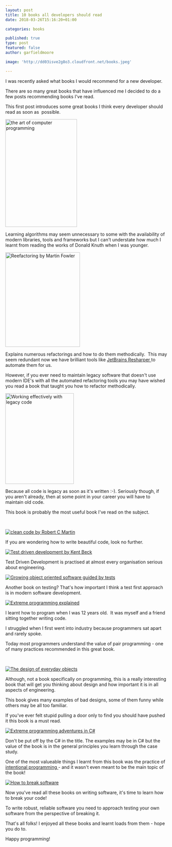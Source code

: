 ```yaml
---
layout: post
title: 10 books all developers should read
date: 2018-03-26T15:16:20+01:00

categories: books

published: true
type: post
featured: false
author: garfieldmoore

image: 'http://dd03isve2g8o3.cloudfront.net/books.jpeg'

---
```


I was recently asked what books I would recommend for a new developer.

There are so many great books that have influenced me I decided to do a few posts recommending books I've read.

This first post introduces some great books I think every developer should read as soon as  possible.

<a href="https://www.amazon.co.uk/gp/product/B01AY4ZHKO/ref=as_li_tl?ie=UTF8&camp=1634&creative=6738&creativeASIN=B01AY4ZHKO&linkCode=as2&tag=garfieldmoore-21&linkId=caf975dcb08be8a7120a1eec3d07181d" target="_blank" rel="noopener"><img alt="the art of computer programming" class=" aligncenter" src="//ws-eu.amazon-adsystem.com/widgets/q?_encoding=UTF8&MarketPlace=GB&ASIN=B01AY4ZHKO&ServiceVersion=20070822&ID=AsinImage&WS=1&Format=_SL250_&tag=garfieldmoore-21" width="223" height="335" border="0" /></a><img style="border:none !important;margin:0!important;" src="//ir-uk.amazon-adsystem.com/e/ir?t=garfieldmoore-21&l=am2&o=2&a=B01AY4ZHKO" alt="the art of computer programming" width="1" height="1" border="0" />

Learning algorithms may seem unnecessary to some with the availability of modern libraries, tools and frameworks but I can't understate how much I learnt from reading the works of Donald Knuth when I was younger.

<a href="https://www.amazon.co.uk/gp/product/0201485672/ref=as_li_tl?ie=UTF8&camp=1634&creative=6738&creativeASIN=0201485672&linkCode=as2&tag=garfieldmoore-21&linkId=c54947e1ac187fc76a3b07b8633f2a87" target="_blank" rel="noopener"><img alt="Reefactoring by Martin Fowler" class=" aligncenter" src="//ws-eu.amazon-adsystem.com/widgets/q?_encoding=UTF8&MarketPlace=GB&ASIN=0201485672&ServiceVersion=20070822&ID=AsinImage&WS=1&Format=_SL250_&tag=garfieldmoore-21" width="232" height="294" border="0" /></a><img style="border:none !important;margin:0!important;" src="//ir-uk.amazon-adsystem.com/e/ir?t=garfieldmoore-21&l=am2&o=2&a=0201485672" alt="Reefactoring by Martin Fowler" width="1" height="1" border="0" />

Explains numerous refactorings and how to do them methodically.  This may seem redundant now we have brilliant tools like <a href="https://www.jetbrains.com/resharper/">JetBrains Resharper </a>to automate them for us.

However, if you ever need to maintain legacy software that doesn't use modern IDE's with all the automated refactoring tools you may have wished you read a book that taught you how to refactor methodically.

<a href="https://www.amazon.co.uk/gp/product/B005OYHF0A/ref=as_li_tl?ie=UTF8&camp=1634&creative=6738&creativeASIN=B005OYHF0A&linkCode=as2&tag=garfieldmoore-21&linkId=dac58744c7f44fbba09ad4463dc51384" target="_blank" rel="noopener"><img alt="Working effectively with legacy code" class=" aligncenter" src="//ws-eu.amazon-adsystem.com/widgets/q?_encoding=UTF8&MarketPlace=GB&ASIN=B005OYHF0A&ServiceVersion=20070822&ID=AsinImage&WS=1&Format=_SL250_&tag=garfieldmoore-21" width="213" height="282" border="0" /></a><img style="border:none !important;margin:0!important;" src="//ir-uk.amazon-adsystem.com/e/ir?t=garfieldmoore-21&l=am2&o=2&a=B005OYHF0A" width="1" alt="Working effectively with legacy code" height="1" border="0" />

Because all code is legacy as soon as it's written :-). Seriously though, if you aren't already, then at some point in your career you will have to maintain old code.

This book is probably the most useful book I've read on the subject.

 

<a href="https://www.amazon.co.uk/gp/product/0132350882/ref=as_li_tl?ie=UTF8&camp=1634&creative=6738&creativeASIN=0132350882&linkCode=as2&tag=garfieldmoore-21&linkId=1dfd284dd9bfa4102cc3d8e7d4633a5e" target="_blank" rel="noopener"><img alt="clean code by Robert C Martin" class=" aligncenter" src="//ws-eu.amazon-adsystem.com/widgets/q?_encoding=UTF8&MarketPlace=GB&ASIN=0132350882&ServiceVersion=20070822&ID=AsinImage&WS=1&Format=_SL250_&tag=garfieldmoore-21" border="0" /></a><img style="border:none !important;margin:0!important;" src="//ir-uk.amazon-adsystem.com/e/ir?t=garfieldmoore-21&l=am2&o=2&a=0132350882" alt="clean code by Robert C Martin"  width="1" height="1" border="0" />

If you are wondering how to write beautiful code, look no further.

<a href="https://www.amazon.co.uk/gp/product/0321146530/ref=as_li_tl?ie=UTF8&camp=1634&creative=6738&creativeASIN=0321146530&linkCode=as2&tag=garfieldmoore-21&linkId=6ee28e3234fe85b6e07d5486377677ea" target="_blank" rel="noopener"><img alt="Test driven development by Kent Beck" class=" aligncenter" src="//ws-eu.amazon-adsystem.com/widgets/q?_encoding=UTF8&MarketPlace=GB&ASIN=0321146530&ServiceVersion=20070822&ID=AsinImage&WS=1&Format=_SL250_&tag=garfieldmoore-21" border="0" /></a><img style="border:none !important;margin:0!important;" src="//ir-uk.amazon-adsystem.com/e/ir?t=garfieldmoore-21&l=am2&o=2&a=0321146530" alt="Test driven development by Kent Beck" width="1" height="1" border="0" />

Test Driven Development is practised at almost every organisation serious about engineering.

<a href="https://www.amazon.co.uk/gp/product/0321503627/ref=as_li_tl?ie=UTF8&camp=1634&creative=6738&creativeASIN=0321503627&linkCode=as2&tag=garfieldmoore-21&linkId=b21eb870d596f3f9baaaeaadfb09803e" target="_blank" rel="noopener"><img alt="Growing object oriented software guided by tests" class=" aligncenter" src="//ws-eu.amazon-adsystem.com/widgets/q?_encoding=UTF8&MarketPlace=GB&ASIN=0321503627&ServiceVersion=20070822&ID=AsinImage&WS=1&Format=_SL250_&tag=garfieldmoore-21" border="0" /></a><img style="border:none !important;margin:0!important;" src="//ir-uk.amazon-adsystem.com/e/ir?t=garfieldmoore-21&l=am2&o=2&a=0321503627" alt="Growing object oriented software guided by tests" width="1" height="1" border="0" />

Another book on testing? That's how important I think a test first approach is in modern software development.

<a href="https://www.amazon.co.uk/gp/product/0321278658/ref=as_li_tl?ie=UTF8&camp=1634&creative=6738&creativeASIN=0321278658&linkCode=as2&tag=garfieldmoore-21&linkId=8f2275cac6c2196f697855e6380ee54b" target="_blank" rel="noopener"><img alt="Extreme programming explained" class=" aligncenter" src="//ws-eu.amazon-adsystem.com/widgets/q?_encoding=UTF8&MarketPlace=GB&ASIN=0321278658&ServiceVersion=20070822&ID=AsinImage&WS=1&Format=_SL250_&tag=garfieldmoore-21" border="0" /></a><img style="border:none !important;margin:0!important;" src="//ir-uk.amazon-adsystem.com/e/ir?t=garfieldmoore-21&l=am2&o=2&a=0321278658" alt="Extreme programming explained" width="1" height="1" border="0" />

I learnt how to program when I was 12 years old.  It was myself and a friend sitting together writing code.

I struggled when I first went into industry because programmers sat apart and rarely spoke.

Today most programmers understand the value of pair programming - one of many practices recommended in this great book.

 

<a href="https://www.amazon.co.uk/gp/product/B06XCCZJ4L/ref=as_li_tl?ie=UTF8&camp=1634&creative=6738&creativeASIN=B06XCCZJ4L&linkCode=as2&tag=garfieldmoore-21&linkId=35982260a2ea1efe7f1a40f0fe1d5922" target="_blank" rel="noopener"><img alt="The design of everyday objects" class=" aligncenter" src="//ws-eu.amazon-adsystem.com/widgets/q?_encoding=UTF8&MarketPlace=GB&ASIN=B06XCCZJ4L&ServiceVersion=20070822&ID=AsinImage&WS=1&Format=_SL250_&tag=garfieldmoore-21" alt="The design of everyday objects" border="0" /></a>

Although, not a book specifically on programming, this is a really interesting book that will get you thinking about design and how important it is in all aspects of engineering.

This book gives many examples of bad designs, some of them funny while others may be all too familiar.

If you've ever felt stupid pulling a door only to find you should have pushed it this book is a must read.

<a href="https://www.amazon.co.uk/gp/product/0735619492/ref=as_li_tl?ie=UTF8&camp=1634&creative=6738&creativeASIN=0735619492&linkCode=as2&tag=garfieldmoore-21&linkId=dda2be434d6849d7d21537457d46ab1d" target="_blank" rel="noopener"><img alt="Extreme programming adventures in C#" class=" aligncenter" src="//ws-eu.amazon-adsystem.com/widgets/q?_encoding=UTF8&MarketPlace=GB&ASIN=0735619492&ServiceVersion=20070822&ID=AsinImage&WS=1&Format=_SL250_&tag=garfieldmoore-21" border="0" /></a><img style="border:none !important;margin:0!important;" src="//ir-uk.amazon-adsystem.com/e/ir?t=garfieldmoore-21&l=am2&o=2&a=0735619492" alt="Extreme programming adventures in C#" width="1" height="1" border="0" />

Don't be put off by the C# in the title. The examples may be in C# but the value of the book is in the general principles you learn through the case study.

One of the most valueable things I learnt from this book was the practice of <a href="https://en.wikipedia.org/wiki/Intentional_programming/">intentional programming </a>- and it wasn't even meant to be the main topic of the book!

<a target="_blank"  href="https://www.amazon.co.uk/gp/product/B00D81ZQUM/ref=as_li_tl?ie=UTF8&camp=1634&creative=6738&creativeASIN=B00D81ZQUM&linkCode=as2&tag=garfieldmoore-21&linkId=19c0f28495dc1ca73b72a96dd9f450b9"><img alt="How to break software" border="0" src="//ws-eu.amazon-adsystem.com/widgets/q?_encoding=UTF8&MarketPlace=GB&ASIN=B00D81ZQUM&ServiceVersion=20070822&ID=AsinImage&WS=1&Format=_SL250_&tag=garfieldmoore-21" ></a><img src="//ir-uk.amazon-adsystem.com/e/ir?t=garfieldmoore-21&l=am2&o=2&a=B00D81ZQUM" alt="How to break software" width="1" height="1" border="0" style="border:none !important; margin:0px !important;" />

Now you've read all these books on writing software, it's time to learn how to break your code!

To write robust, reliable software you need to approach testing your own software from the perspective of breaking it.

That's all folks! I enjoyed all these books and learnt loads from them - hope you do to.

Happy programming!
